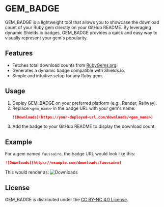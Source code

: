 # GEM_BADGE

GEM_BADGE is a lightweight tool that allows you to showcase the download count of your Ruby gem directly on your GitHub README. By leveraging dynamic Shields.io badges, GEM_BADGE provides a quick and easy way to visually represent your gem's popularity.

## Features
- Fetches total download counts from [RubyGems.org](https://rubygems.org/).
- Generates a dynamic badge compatible with Shields.io.
- Simple and intuitive setup for any Ruby gem.

## Usage
1. Deploy GEM_BADGE on your preferred platform (e.g., Render, Railway).
2. Replace `<gem_name>` in the badge URL with your gem's name:
   ```markdown
   ![Downloads](https://your-deployed-url.com/downloads/<gem_name>)
   ```
3. Add the badge to your GitHub README to display the download count.

## Example
For a gem named `faussaire`, the badge URL would look like this:
```markdown
![Downloads](https://example.com/downloads/faussaire)
```

This would render as:
![Downloads](https://example.com)

## License
GEM_BADGE is distributed under the [CC BY-NC 4.0 License](LICENSE.txt).